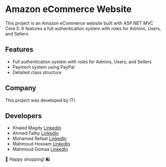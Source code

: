 # Amazon eCommerce Website

This project is an Amazon eCommerce website built with ASP.NET MVC Core 5. It features a full authentication system with roles for Admins, Users, and Sellers.

## Features
- Full authentication system with roles for Admins, Users, and Sellers
- Payment system using PayPal
- Detailed class structure

## Company
This project was developed by ITI.

## Developers
- Khaled Magdy [LinkedIn](https://www.linkedin.com/in/khaled-magdy-81b8a318b/)
- Ahmed Fathy [LinkedIn](https://www.linkedin.com/in/a7medfat7y10/)
- Mohamed Refaat [LinkedIn](https://www.linkedin.com/in/mohamed-refaat-dev/)
- Mahmoud Hossam [LinkedIn](https://www.linkedin.com/in/mahmoud-hossam/)
- Mahmoud Gomaa [LinkedIn](https://www.linkedin.com/in/mahmoud-gomaa/)

🚀 Happy shopping! 🛍
